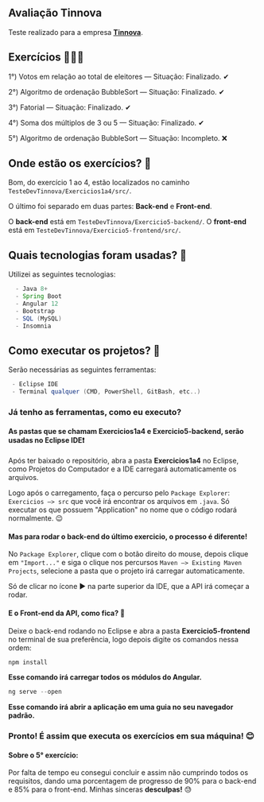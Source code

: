 ## Avaliação Tinnova

Teste realizado para a empresa <a href="https://tinnova.com.br" target="_blank"><strong>Tinnova</strong></a>.


## Exercícios 👨🏽‍💻
<p>1°) Votos em relação ao total de eleitores — Situação: Finalizado. ✔</p>
<p>2°) Algoritmo de ordenação BubbleSort — Situação: Finalizado. ✔</p>
<p>3°) Fatorial — Situação: Finalizado. ✔</p>
<p>4°) Soma dos múltiplos de 3 ou 5 — Situação: Finalizado. ✔</p>
<p>5°) Algoritmo de ordenação BubbleSort — Situação: Incompleto. ❌</p>

## Onde estão os exercícios? 👀
<p>Bom, do exercício 1 ao 4, estão localizados no caminho <code>TesteDevTinnova/Exercicios1a4/src/</code>.</p>
<p>O último foi separado em duas partes: <strong>Back-end</strong> e <strong>Front-end</strong>.</p>
<p>O <strong>back-end</strong> está em <code>TesteDevTinnova/Exercicio5-backend/</code>. O <strong>front-end</strong> está em <code>TesteDevTinnova/Exercicio5-frontend/src/</code>.</p>


## Quais tecnologias foram usadas? 🚀
<p> Utilizei as seguintes tecnologias: </p>

```java
  - Java 8+
  - Spring Boot
  - Angular 12
  - Bootstrap
  - SQL (MySQL)
  - Insomnia
```

## Como executar os projetos? 🤨
<p>Serão necessárias as seguintes ferramentas:</p>

```java
 - Eclipse IDE
 - Terminal qualquer (CMD, PowerShell, GitBash, etc..)
```

### Já tenho as ferramentas, como eu executo?

#### As pastas que se chamam Exercicios1a4 e Exercicio5-backend, serão usadas no Eclipse IDE❗

<p> Após ter baixado o repositório, abra a pasta <strong>Exercicios1a4</strong> no Eclipse, como Projetos do Computador e a IDE carregará automaticamente os arquivos. </p>
<p>Logo após o carregamento, faça o percurso pelo <code>Package Explorer</code>: <code>Exercicios —> src</code> que você irá encontrar os arquivos em <code>.java</code>. Só executar os que possuem "Application" no nome que o código rodará normalmente. 😉</p>

#### Mas para rodar o back-end do último exercicio, o processo é diferente!

<p>No <code>Package Explorer</code>, clique com o botão direito do mouse, depois clique em <code>"Import..."</code> e siga o clique nos percursos <code>Maven —> Existing Maven Projects</code>, selecione a pasta que o projeto irá carregar automaticamente.</p>

<p> Só de clicar no ícone ▶ na parte superior da IDE, que a API irá começar a rodar.</p>

#### E o Front-end da API, como fica? 🤨

<p>Deixe o back-end rodando no Eclipse e abra a pasta <strong>Exercicio5-frontend</strong> no terminal de sua preferência, logo depois digite os comandos nessa ordem:</p>

```java
npm install
```

<strong>Esse comando irá carregar todos os módulos do Angular.</strong>

```java
ng serve --open
```
<strong>Esse comando irá abrir a aplicação em uma guia no seu navegador padrão.</strong>

### Pronto! É assim que executa os exercícios em sua máquina! 😊

#### Sobre o 5° exercício:

Por falta de tempo eu consegui concluir e assim não cumprindo todos os requisitos, dando uma porcentagem de progresso de 90% para o back-end e 85% para o front-end. Minhas sinceras <strong>desculpas!</strong> 😓
